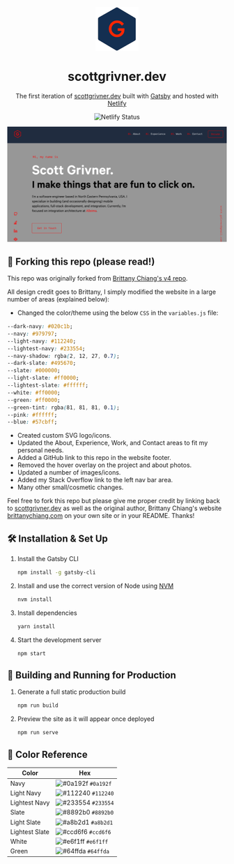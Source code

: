 <div align="center">
  <img alt="Logo" src="./src/images/logo.png" />
</div>
<h1 align="center">
  scottgrivner.dev
</h1>
<p align="center">
  The first iteration of <a href="https://scottgrivner.dev" target="_blank">scottgrivner.dev</a> built with <a href="https://www.gatsbyjs.org/" target="_blank">Gatsby</a> and hosted with <a href="https://www.netlify.com/" target="_blank">Netlify</a>
</p>
<p align="center">
    <img src="https://api.netlify.com/api/v1/badges/1963b488-7b78-48c9-9e2d-6fb5e47ab3af/deploy-status" alt="Netlify Status" />
</p>

![demo](./src/images/demo.png)

## 🚨 Forking this repo (please read!)

This repo was originally forked from
[Brittany Chiang's v4 repo](https://github.com/bchiang7/v4).

All design credit goes to Brittany, I simply modified the website in a large number of areas (explained below):

- Changed the color/theme using the below `CSS` in the `variables.js` file:

```css
--dark-navy: #020c1b;
--navy: #979797;
--light-navy: #112240;
--lightest-navy: #233554;
--navy-shadow: rgba(2, 12, 27, 0.7);
--dark-slate: #495670;
--slate: #000000;
--light-slate: #ff0000;
--lightest-slate: #ffffff;
--white: #ff0000;
--green: #ff0000;
--green-tint: rgba(81, 81, 81, 0.1);
--pink: #ffffff;
--blue: #57cbff;
```

- Created custom SVG logo/icons.
- Updated the About, Experience, Work, and Contact areas to fit my personal needs.
- Added a GitHub link to this repo in the website footer.
- Removed the hover overlay on the project and about photos.
- Updated a number of images/icons.
- Added my Stack Overflow link to the left nav bar area.
- Many other small/cosmetic changes.

Feel free to fork this repo but please give me proper credit by linking back to [scottgrivner.dev](https://scottgrivner.dev) as well as the original author, Brittany Chiang's website [brittanychiang.com](https://brittanychiang.com) on your own site or in your README. Thanks!

## 🛠 Installation & Set Up

1. Install the Gatsby CLI

   ```sh
   npm install -g gatsby-cli
   ```

2. Install and use the correct version of Node using [NVM](https://github.com/nvm-sh/nvm)

   ```sh
   nvm install
   ```

3. Install dependencies

   ```sh
   yarn install
   ```

4. Start the development server

   ```sh
   npm start
   ```

## 🚀 Building and Running for Production

1. Generate a full static production build

   ```sh
   npm run build
   ```

1. Preview the site as it will appear once deployed

   ```sh
   npm run serve
   ```

## 🎨 Color Reference

| Color          | Hex                                                                |
| -------------- | ------------------------------------------------------------------ |
| Navy           | ![#0a192f](https://via.placeholder.com/10/0a192f?text=+) `#0a192f` |
| Light Navy     | ![#112240](https://via.placeholder.com/10/0a192f?text=+) `#112240` |
| Lightest Navy  | ![#233554](https://via.placeholder.com/10/303C55?text=+) `#233554` |
| Slate          | ![#8892b0](https://via.placeholder.com/10/8892b0?text=+) `#8892b0` |
| Light Slate    | ![#a8b2d1](https://via.placeholder.com/10/a8b2d1?text=+) `#a8b2d1` |
| Lightest Slate | ![#ccd6f6](https://via.placeholder.com/10/ccd6f6?text=+) `#ccd6f6` |
| White          | ![#e6f1ff](https://via.placeholder.com/10/e6f1ff?text=+) `#e6f1ff` |
| Green          | ![#64ffda](https://via.placeholder.com/10/64ffda?text=+) `#64ffda` |
